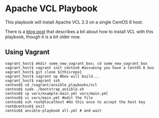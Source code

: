 Apache VCL Playbook
===================

This playbook will install Apache VCL 2.3 on a single CentOS 6 host.

There is a [blog post](http://www.cybera.ca/tech-radar/first-look-ansible) that describes a bit about how to install VCL with this playbook, though it is a bit older now.

Using Vagrant
-------------

```shell
vagrant_host$ mkdir some_new_vagrant_box; cd some_new_vagrant_box
vagrant_host$ vagrant init centos6 #assuming you have a CentOS 6 box
vagrant_host$ git clone ${thisrepo}
vagrant_host$ vagrant up #box will build...
vagrant_host$ vagrant ssh
centos6$ cd /vagrant/ansible_playbooks/vcl
centos6$ sudo ./bootstrap_ansible.sh
centos6$ cp vars/example-main.yml vars/main.yml
centos6$ vi vars/main.yml #edit the file
centos6$ ssh root@localhost #do this once to accept the host key
root@centos6$ exit
centos6$ ansible-playbook all.yml # and wait
```

